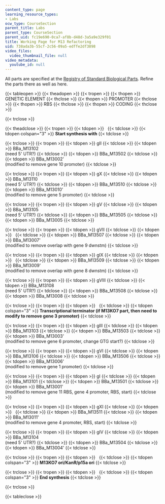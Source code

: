 ```yaml
---
content_type: page
learning_resource_types:
- Labs
ocw_type: CourseSection
parent_title: Labs
parent_type: CourseSection
parent_uid: fc19e690-0ca7-af8b-d48d-3a5a9e329f01
title: Working Page for M13 Refactoring
uid: 738ada3b-55cf-2c56-09a5-edffe2df3898
video_files:
  video_thumbnail_file: null
video_metadata:
  youtube_id: null
---
```


All parts are specified at the [Registry of Standard Biological Parts](http://parts.igem.org/Main_Page). Refine the parts there as well as here.

{{< tableopen >}}
{{< theadopen >}}
{{< tropen >}}
{{< thopen >}}
GENETIC ELEMENT
{{< thclose >}}
{{< thopen >}}
PROMOTER
{{< thclose >}}
{{< thopen >}}
RBS
{{< thclose >}}
{{< thopen >}}
CODING
{{< thclose >}}

{{< trclose >}}

{{< theadclose >}}
{{< tropen >}}
{{< tdopen >}}
 
{{< tdclose >}}
{{< tdopen colspan="3" >}}
**Start synthesis with**
{{< tdclose >}}

{{< trclose >}}
{{< tropen >}}
{{< tdopen >}}
gII
{{< tdclose >}}
{{< tdopen >}}
BBa\_M13102  
(need 5' UTR?)
{{< tdclose >}}
{{< tdopen >}}
BBa\_M13502
{{< tdclose >}}
{{< tdopen >}}
BBa\_M13002'  
(modified to remove gene 10 promoter)
{{< tdclose >}}

{{< trclose >}}
{{< tropen >}}
{{< tdopen >}}
gX
{{< tdclose >}}
{{< tdopen >}}
BBa\_M13110  
(need 5' UTR?)
{{< tdclose >}}
{{< tdopen >}}
BBa\_M13510
{{< tdclose >}}
{{< tdopen >}}
BBa\_M13010'  
(modified to remove gene 5 promoter)
{{< tdclose >}}

{{< trclose >}}
{{< tropen >}}
{{< tdopen >}}
gV
{{< tdclose >}}
{{< tdopen >}}
BBa\_M13105  
(need 5' UTR?)
{{< tdclose >}}
{{< tdopen >}}
BBa\_M13505
{{< tdclose >}}
{{< tdopen >}}
BBa\_M13005
{{< tdclose >}}

{{< trclose >}}
{{< tropen >}}
{{< tdopen >}}
gVII
{{< tdclose >}}
{{< tdopen >}}
 
{{< tdclose >}}
{{< tdopen >}}
BBa\_M13507
{{< tdclose >}}
{{< tdopen >}}
BBa\_M13007'  
(modified to remove overlap with gene 9 dwnstm)
{{< tdclose >}}

{{< trclose >}}
{{< tropen >}}
{{< tdopen >}}
gIX
{{< tdclose >}}
{{< tdopen >}}
 
{{< tdclose >}}
{{< tdopen >}}
BBa\_M13509
{{< tdclose >}}
{{< tdopen >}}
BBa\_M13009'  
(modified to remove overlap with gene 8 dwnstm)
{{< tdclose >}}

{{< trclose >}}
{{< tropen >}}
{{< tdopen >}}
gVIII
{{< tdclose >}}
{{< tdopen >}}
BBa\_M13108  
(need 5' UTR?)
{{< tdclose >}}
{{< tdopen >}}
BBa\_M13508
{{< tdclose >}}
{{< tdopen >}}
BBa\_M13008
{{< tdclose >}}

{{< trclose >}}
{{< tropen >}}
{{< tdopen >}}
 
{{< tdclose >}}
{{< tdopen colspan="3" >}}
**Transcriptional terminator (if M13KO7 part, then need to modify to remove gene 3 promoter)**
{{< tdclose >}}

{{< trclose >}}
{{< tropen >}}
{{< tdopen >}}
gIII
{{< tdclose >}}
{{< tdopen >}}
BBa\_M13103
{{< tdclose >}}
{{< tdopen >}}
BBa\_M13503
{{< tdclose >}}
{{< tdopen >}}
BBa\_M13003'  
(modified to remove gene 6 promoter, change GTG start?)
{{< tdclose >}}

{{< trclose >}}
{{< tropen >}}
{{< tdopen >}}
gVI
{{< tdclose >}}
{{< tdopen >}}
BBa\_M13106
{{< tdclose >}}
{{< tdopen >}}
BBa\_M13506
{{< tdclose >}}
{{< tdopen >}}
BBa\_M13006'  
(modified to remove gene 1 promoter)
{{< tdclose >}}

{{< trclose >}}
{{< tropen >}}
{{< tdopen >}}
gI
{{< tdclose >}}
{{< tdopen >}}
BBa\_M13101
{{< tdclose >}}
{{< tdopen >}}
BBa\_M13501
{{< tdclose >}}
{{< tdopen >}}
BBa\_M13001'  
(modified to remove gene 11 RBS, gene 4 promoter, RBS, start)
{{< tdclose >}}

{{< trclose >}}
{{< tropen >}}
{{< tdopen >}}
gXI
{{< tdclose >}}
{{< tdopen >}}
 
{{< tdclose >}}
{{< tdopen >}}
BBa\_M13511
{{< tdclose >}}
{{< tdopen >}}
BBa\_M13011'  
(modified to remove gene 4 promoter, RBS, start)
{{< tdclose >}}

{{< trclose >}}
{{< tropen >}}
{{< tdopen >}}
gIV
{{< tdclose >}}
{{< tdopen >}}
BBa\_M13104  
(need 5' UTR?)
{{< tdclose >}}
{{< tdopen >}}
BBa\_M13504
{{< tdclose >}}
{{< tdopen >}}
BBa\_M13004'
{{< tdclose >}}

{{< trclose >}}
{{< tropen >}}
{{< tdopen >}}
 
{{< tdclose >}}
{{< tdopen colspan="3" >}}
**M13KO7 ori/KanR/p15a ori**
{{< tdclose >}}

{{< trclose >}}
{{< tropen >}}
{{< tdopen >}}
 
{{< tdclose >}}
{{< tdopen colspan="3" >}}
**End synthesis**
{{< tdclose >}}

{{< trclose >}}

{{< tableclose >}}